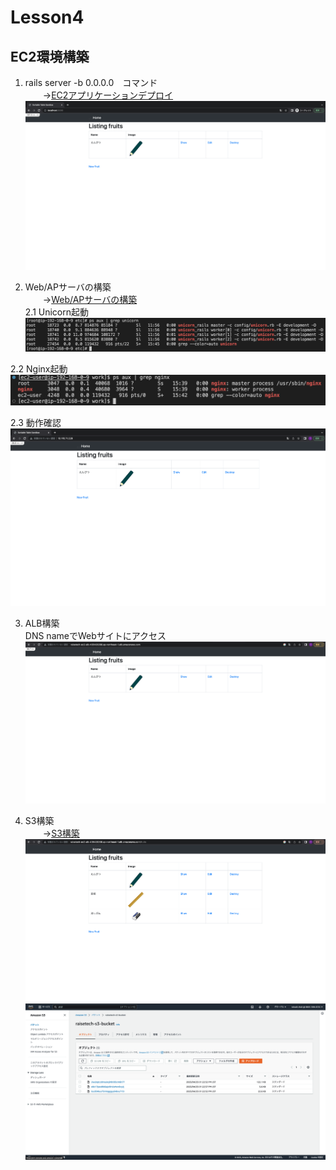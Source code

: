 # Lesson4
## EC2環境構築  

1. rails server -b 0.0.0.0　コマンド  
　　→[EC2アプリケーションデプロイ](Construction/EC2.md)  
![image_1](img/image_1.png)  

2. Web/APサーバの構築  
　　→[Web/APサーバの構築](Construction/Web・AP.md)  
2.1 Unicorn起動  
![image_2](img/image_2.png)  

2.2 Nginx起動  
![image_3](img/image_3.png)  

2.3 動作確認  
![image_4](img/image_4.png)  

3. ALB構築  
DNS nameでWebサイトにアクセス  
![image_5](img/image_5.png)  

4. S3構築  
　　→[S3構築](Construction/S3.md)  
![image_6](img/image_6.png)  
![image_7](img/image_7.png)  